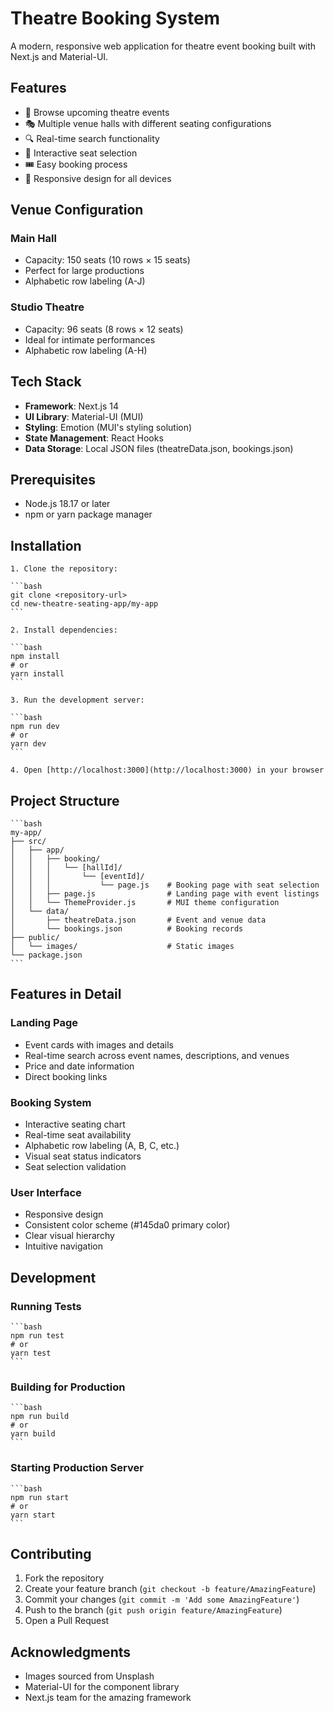 # Theatre Booking System

A modern, responsive web application for theatre event booking built with Next.js and Material-UI.

## Features

- 📅 Browse upcoming theatre events
- 🎭 Multiple venue halls with different seating configurations
- 🔍 Real-time search functionality
- 💺 Interactive seat selection
- 🎟️ Easy booking process
- 📱 Responsive design for all devices

## Venue Configuration

### Main Hall

- Capacity: 150 seats (10 rows × 15 seats)
- Perfect for large productions
- Alphabetic row labeling (A-J)

### Studio Theatre

- Capacity: 96 seats (8 rows × 12 seats)
- Ideal for intimate performances
- Alphabetic row labeling (A-H)

## Tech Stack

- **Framework**: Next.js 14
- **UI Library**: Material-UI (MUI)
- **Styling**: Emotion (MUI's styling solution)
- **State Management**: React Hooks
- **Data Storage**: Local JSON files (theatreData.json, bookings.json)

## Prerequisites

- Node.js 18.17 or later
- npm or yarn package manager

## Installation

    1. Clone the repository:

    ```bash
    git clone <repository-url>
    cd new-theatre-seating-app/my-app
    ```

    2. Install dependencies:

    ```bash
    npm install
    # or
    yarn install
    ```

    3. Run the development server:

    ```bash
    npm run dev
    # or
    yarn dev
    ```

    4. Open [http://localhost:3000](http://localhost:3000) in your browser

## Project Structure

    ```bash
    my-app/
    ├── src/
    │   ├── app/
    │   │   ├── booking/
    │   │   │   └── [hallId]/
    │   │   │       └── [eventId]/
    │   │   │           └── page.js    # Booking page with seat selection
    │   │   ├── page.js                # Landing page with event listings
    │   │   └── ThemeProvider.js       # MUI theme configuration
    │   └── data/
    │       ├── theatreData.json       # Event and venue data
    │       └── bookings.json          # Booking records
    ├── public/
    │   └── images/                    # Static images
    └── package.json
    ```

## Features in Detail

### Landing Page

- Event cards with images and details
- Real-time search across event names, descriptions, and venues
- Price and date information
- Direct booking links

### Booking System

- Interactive seating chart
- Real-time seat availability
- Alphabetic row labeling (A, B, C, etc.)
- Visual seat status indicators
- Seat selection validation

### User Interface

- Responsive design
- Consistent color scheme (#145da0 primary color)
- Clear visual hierarchy
- Intuitive navigation

## Development

### Running Tests

    ```bash
    npm run test
    # or
    yarn test
    ```

### Building for Production

    ```bash
    npm run build
    # or
    yarn build
    ```

### Starting Production Server

    ```bash
    npm run start
    # or
    yarn start
    ```

## Contributing

1. Fork the repository
2. Create your feature branch (`git checkout -b feature/AmazingFeature`)
3. Commit your changes (`git commit -m 'Add some AmazingFeature'`)
4. Push to the branch (`git push origin feature/AmazingFeature`)
5. Open a Pull Request

## Acknowledgments

- Images sourced from Unsplash
- Material-UI for the component library
- Next.js team for the amazing framework
